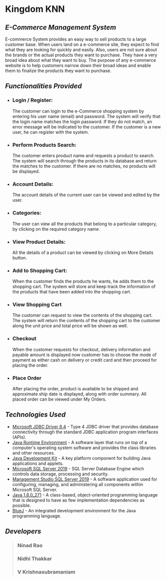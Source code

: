 # Kingdom KNN
## _E-Commerce Management System_

E-commerce System provides an easy way to sell products to a large customer base. When users land on a e-commerce site, they expect to find 
what they are looking for quickly and easily. Also, users are not sure about the brands or the actual products they want to purchase. They have 
a very broad idea about what they want to buy. The purpose of any e-commerce website is to help customers narrow down their broad ideas 
and enable them to finalize the products they want to purchase.

## _Functionalities Provided_

- ### Login / Register:
  The customer can login to the e-Commerce shopping system by entering his user name (email) and password. The system will verify that the login
  name matches the login password. If they do not match, an error message will be indicated to the customer. If the customer is a new user, he 
  can register with the system. 
- ### Perform Products Search:
  The customer enters product name and requests a product to search. The system will search through the products in its database and return the 
  matches to the customer. If there are no matches, no products will be displayed.
- ### Account Details:
  The account details of the current user can be viewed and edited by the user.
- ### Categories:
  The user can view all the products that belong to a particular category, by clicking on the required category name.
- ### View Product Details:
  All the details of a product can be viewed by clicking on More Details button.
- ### Add to Shopping Cart:
  When the customer finds the products he wants, he adds them to the shopping cart. The system will store and keep track the information of the 
  products that have been added into the shopping cart.
- ### View Shopping Cart 
  The customer can request to view the contents of the shopping cart. The system will return the contents of the shopping cart to the customer 
  along the unit price and total price will be shown as well. 
- ### Checkout
  When the customer requests for checkout, delivery information and payable amount is displayed now customer has to choose the mode of payment as
  either cash on delivery or credit card and then proceed for placing the order.
- ### Place Order
  After placing the order, product is available to be shipped and approximate ship date is displayed, along with order summary. All placed order 
  can be viewed under My Orders.

## _Technologies Used_

- [Microsoft JDBC Driver 8.4] - Type 4 JDBC driver that provides database connectivity through the standard JDBC application program interfaces (APIs).
- [Java Runtime Environment] - A software layer that runs on top of a computer's operating system software and provides the class libraries and other resources.
- [Java Development Kit] - A key platform component for building Java applications and applets.
- [Microsoft SQL Server 2019] - SQL Server Database Engine which controls data storage, processing and security.
- [Management Studio SQL Server 2019] - A software application used for configuring, managing, and administering all components within Microsoft SQL Server.
- [Java 1.8.0_271] - A class-based, object-oriented programming language that is designed to have as few implementation dependencies as possible.
- [BlueJ] - An integrated development environment for the Java programming language.

## _Developers_

> ### Ninad Rao
> ### Nidhi Thakkar
> ### V Krishnasubramaniam

[//]: # (These are reference links used in the body of this note and get stripped out when the markdown processor does its job. There is no need to format nicely because it shouldn't be seen. Thanks SO - http://stackoverflow.com/questions/4823468/store-comments-in-markdown-syntax)

   [Microsoft JDBC Driver 8.4]: <https://docs.microsoft.com/en-us/sql/connect/jdbc/microsoft-jdbc-driver-for-sql-server?view=sql-server-ver15>
   [Java Runtime Environment]: <https://www.oracle.com/in/java/technologies/javase-jre8-downloads.html>
   [Java Development Kit]: <https://www.oracle.com/in/java/technologies/javase/javase-jdk8-downloads.html>
   [Microsoft SQL Server 2019]: <https://www.microsoft.com/en-us/sql-server/sql-server-2019>
   [Management Studio SQL Server 2019]: <https://docs.microsoft.com/en-us/sql/ssms/download-sql-server-management-studio-ssms?view=sql-server-ver15>
   [Java 1.8.0_271]: <https://www.java.com/en/>
   [BlueJ]: <https://www.bluej.org/>
